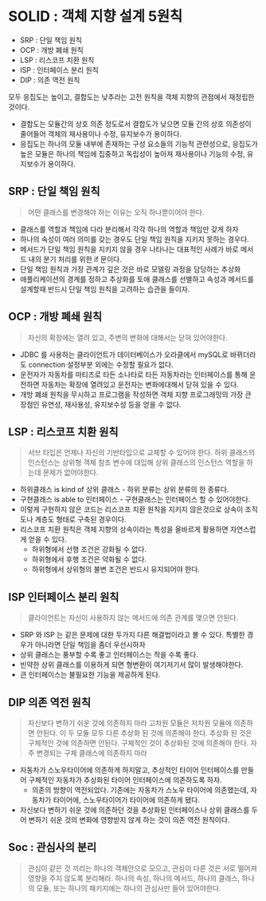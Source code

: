 # SOLID : 객체 지향 설계 5원칙
- SRP : 단일 책임 원칙
- OCP : 개방 폐쇄 원칙
- LSP : 리스코프 치환 원칙
- ISP : 인터페이스 분리 원칙
- DIP : 의존 역전 원칙

모두 응집도는 높이고, 결합도는 낮추라는 고전 원칙을 객체 지향의 관점에서 재정립한 것이다.
- 결합도는 모듈간의 상호 의존 정도로서 결합도가 낮으면 모듈 간의 상호 의존성이 줄어들어 객체의 재사용이나 수정, 유지보수가 용이하다.
- 응집도는 하나의 모듈 내부에 존재하는 구성 요소들의 기능적 관련성으로, 응집도가 높은 모듈은 하나의 책임에 집중하고 독립성이 높아져 재사용이나 기능의 수정, 유지보수가 용이하다.

## SRP : 단일 책임 원칙
> 어떤 클래스를 변경해야 하는 이유는 오직 하나뿐이어야 한다.

- 클래스를 역할과 책임에 다라 분리해서 각각 하나의 역할과 책임만 갖게 하자 
- 하나의 속성이 여러 의미를 갖는 경우도 단일 책임 원칙을 지키지 못하는 경우다.
- 메서드가 단일 책임 원칙을 지키지 않을 경우 나타나는 대표적인 사례가 바로 메서드 내의 분기 처리를 위한 if 문이다.
- 단일 책임 원칙과 가장 관계가 깊은 것은 바로 모델링 과정을 담당하는 추상화
- 애플리케이션의 경계를 정하고 추상화를 토애 클래스를 선별하고 속성과 메서드를 설계할때 반드시 단일 책임 원칙을 고려하는 습관을 들이자.

## OCP : 개방 폐쇄 원칙
> 자신의 확장에는 열려 있고, 주변의 변화에 대해서는 닫혀 있어야한다.

- JDBC 를 사용하는 클라이언트가 데이터베이스가 오라클에서 mySQL로 바뀌더라도 connection 설정부분 외에는 수정할 필요가 없다.
- 운전자가 자동차를 마티즈로 타든 소나타로 타든 자동차라는 인터페이스를 통해 운전하면 자동차는 확장에 열려있고 운전자는 변화에대해서 닫혀 있을 수 있다.
- 개방 폐쇄 원칙을 무시하고 프로그램을 작성하면 객체 지향 프로그래밍의 가장 큰 장점인 유연성, 재사용성, 유지보수성 등을 얻을 수 없다.

## LSP : 리스코프 치환 원칙
> 서브 타입은 언제나 자신의 기반타입으로 교체할 수 있어야 한다.
> 하위 클래스의 인스턴스는 상위형 객체 참조 변수에 대입해 상위 클래스의 인스턴스 역할을 하는데 문제가 없어야한다.

- 하위클래스 is kind of 상위 클래스 - 하위 분류는 상위 분류의 한 종류다.
- 구현클래스 is able to 인터페이스 - 구현클래스는 인터페이스 할 수 있어야한다.
- 이렇게 구현하지 않은 코드는 리스코프 치환 원칙을 지키지 않은것으로 상속이 조직도나 계층도 형태로 구축된 경우이다.
- 리스코프 치환 원칙은 객체 지향의 상속이라는 특성을 올바르게 활용하면 자연스럽게 얻을 수 있다.
  - 하위형에서 선행 조건은 강화될 수 없다.
  - 하위형에서 후행 조건은 약화될 수 없다.
  - 하위형에서 상위형의 불변 조건은 반드시 유지되어야 한다.

## ISP 인터페이스 분리 원칙
> 클라이언트는 자신이 사용하지 않는 메서드에 의존 관계를 맺으면 안된다.

- SRP 와 ISP 는 같은 문제에 대한 두가지 다른 해결법이라고 볼 수 있다. 특별한 경우가 아니라면 단일 책임을 좀더 우선시하자
- 상위 클래스는 풍부할 수록 좋고 인터페이스는 작을 수록 좋다.
- 빈약한 상위 클래스를 이용하게 되면 형변환이 여기저기서 많이 발생해야한다.
- 큰 인터페이스는 불필요한 기능을 제공하게 된다.

## DIP 의존 역전 원칙
> 자신보다 변하기 쉬운 것에 의존하지 마라
> 고차원 모듈은 저차원 모듈에 의존하면 안된다. 이 두 모듈 모두 다른 추상화 된 것에 의존해야 한다.
> 추상화 된 것은 구체적인 것에 의존하면 안된다. 구체적인 것이 추상화된 것에 의존해야 한다.
> 자주 변경되는 구체 클래스에 의존하지 마라

- 자동차가 스노우타이어에 의존하게 하지말고, 추상적인 타이어 인터페이스를 만들어 구체적인 자동차가 추상화된 타이어 인터페이스에 의존하도록 하자.
  - 의존의 방향이 역전되었다. 기존에는 자동차가 스노우 타이어에 의존했는데, 자동차가 타이어에, 스노우타이어가 타이어에 의존하게 됐다.
- 자신보다 변하기 쉬운 것에 의존하던 것을 추상화된 인터페이스나 상위 클래스를 두어 변하기 쉬운 것의 변화에 영향받지 않게 하는 것이 의존 역전 원칙이다.


## Soc : 관심사의 분리
>관심이 같은 것 끼리는 하나의 객체안으로 모으고,  관심이 다른 것은 서로 떨어져 영향을 주지 않도록 분리해라.
> 하나의 속성, 하나의 메서드, 하나의 클래스, 하나의 모듈, 또는 하나의 패키지에는 하나의 관심사만 들어 있어야한다.